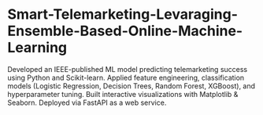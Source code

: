 # Smart-Telemarketing-Levaraging-Ensemble-Based-Online-Machine-Learning
Developed an IEEE-published ML model predicting telemarketing success using Python and Scikit-learn. Applied feature engineering, classification models (Logistic Regression, Decision Trees, Random Forest, XGBoost), and hyperparameter tuning. Built interactive visualizations with Matplotlib &amp; Seaborn. Deployed via FastAPI as a web service.
